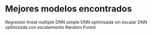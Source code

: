 # Mejores modelos encontrados 

Regresión lineal múltiple
DNN simple
DNN optimizada sin escalar
DNN optimizada con escalamiento
Random Forest
